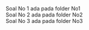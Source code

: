 Soal No 1 ada pada folder No1 <br>
Soal No 2 ada pada folder No2 <br>
Soal No 3 ada pada folder No3 <br>
